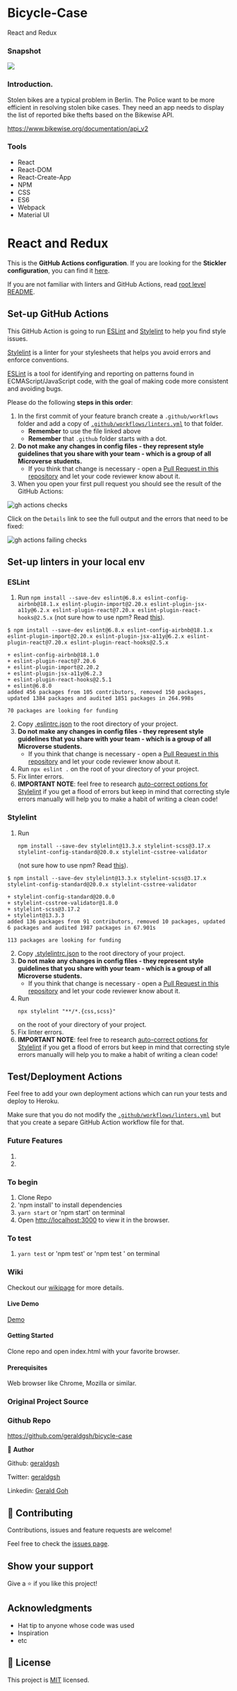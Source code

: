 # Bicycle-Case
React and Redux

### Snapshot

![](https://github.com/geraldgsh/bicycle-case/blob/development/public/screenshot.jpg?raw=true)

### Introduction.

Stolen bikes are a typical problem in Berlin. The Police want to be more efficient in resolving stolen bike cases. They need an app needs to display the list of reported bike thefts based on the Bikewise API.

https://www.bikewise.org/documentation/api_v2

### Tools

* React
* React-DOM
* React-Create-App
* NPM
* CSS
* ES6
* Webpack
* Material UI

# React and Redux

This is the **GitHub Actions configuration**. If you are looking for the **Stickler configuration**, you can find it [here](https://github.com/microverseinc/linters-config/tree/Stickler/react-redux).

If you are not familiar with linters and GitHub Actions, read [root level README](../README.md).

## Set-up GitHub Actions

This GitHub Action is going to run [ESLint](https://eslint.org/) and [Stylelint](https://stylelint.io/) to help you find style issues.

[Stylelint](https://stylelint.io/) is a linter for your stylesheets that helps you avoid errors and enforce conventions.

[ESLint](https://eslint.org/) is a tool for identifying and reporting on patterns found in ECMAScript/JavaScript code, with the goal of making code more consistent and avoiding bugs.

Please do the following **steps in this order**:

1. In the first commit of your feature branch create a `.github/workflows` folder and add a copy of [`.github/workflows/linters.yml`](.github/workflows/linters.yml) to that folder.
    - **Remember** to use the file linked above
    - **Remember** that `.github` folder starts with a dot.
2. **Do not make any changes in config files - they represent style guidelines that you share with your team - which is a group of all Microverse students.**
    - If you think that change is necessary - open a [Pull Request in this repository](../README.md#contributing) and let your code reviewer know about it.
3. When you open your first pull request you should see the result of the GitHub Actions:

![gh actions checks](https://github.com/microverseinc/linters-config/blob/master/assets/images/gh-actions-eslint-stylelint-checks.png)

Click on the `Details` link to see the full output and the errors that need to be fixed:

![gh actions failing checks](https://github.com/microverseinc/linters-config/blob/master/assets/images/gh-actions-html-css-failing-checks.png)

## Set-up linters in your local env

### ESLint

1. Run `npm install --save-dev eslint@6.8.x eslint-config-airbnb@18.1.x eslint-plugin-import@2.20.x eslint-plugin-jsx-a11y@6.2.x eslint-plugin-react@7.20.x eslint-plugin-react-hooks@2.5.x` (not sure how to use npm? Read [this](https://docs.npmjs.com/downloading-and-installing-node-js-and-npm)).

```
$ npm install --save-dev eslint@6.8.x eslint-config-airbnb@18.1.x eslint-plugin-import@2.20.x eslint-plugin-jsx-a11y@6.2.x eslint-plugin-react@7.20.x eslint-plugin-react-hooks@2.5.x

+ eslint-config-airbnb@18.1.0
+ eslint-plugin-react@7.20.6
+ eslint-plugin-import@2.20.2
+ eslint-plugin-jsx-a11y@6.2.3
+ eslint-plugin-react-hooks@2.5.1
+ eslint@6.8.0
added 456 packages from 105 contributors, removed 150 packages, updated 1384 packages and audited 1851 packages in 264.998s

70 packages are looking for funding
```

2. Copy [.eslintrc.json](./.eslintrc.json) to the root directory of your project.
3. **Do not make any changes in config files - they represent style guidelines that you share with your team - which is a group of all Microverse students.**
    - If you think that change is necessary - open a [Pull Request in this repository](../README.md#contributing) and let your code reviewer know about it.
4. Run `npx eslint .` on the root of your directory of your project.
5. Fix linter errors.
6. **IMPORTANT NOTE**: feel free to research [auto-correct options for Stylelint](https://stylelint.io/user-guide/cli#autofixing-errors) if you get a flood of errors but keep in mind that correcting style errors manually will help you to make a habit of writing a clean code!

### Stylelint

1. Run

   ```
   npm install --save-dev stylelint@13.3.x stylelint-scss@3.17.x stylelint-config-standard@20.0.x stylelint-csstree-validator
   ```

   (not sure how to use npm? Read [this](https://docs.npmjs.com/downloading-and-installing-node-js-and-npm)).


```
$ npm install --save-dev stylelint@13.3.x stylelint-scss@3.17.x stylelint-config-standard@20.0.x stylelint-csstree-validator

+ stylelint-config-standard@20.0.0
+ stylelint-csstree-validator@1.8.0
+ stylelint-scss@3.17.2
+ stylelint@13.3.3
added 136 packages from 91 contributors, removed 10 packages, updated 6 packages and audited 1987 packages in 67.901s

113 packages are looking for funding
```

2. Copy [.stylelintrc.json](./.stylelintrc.json) to the root directory of your project.
3. **Do not make any changes in config files - they represent style guidelines that you share with your team - which is a group of all Microverse students.**
   - If you think that change is necessary - open a [Pull Request in this repository](../README.md#contributing) and let your code reviewer know about it.
4. Run
   ```
   npx stylelint "**/*.{css,scss}"
   ```
   on the root of your directory of your project.
5. Fix linter errors.
6. **IMPORTANT NOTE**: feel free to research [auto-correct options for Stylelint](https://stylelint.io/user-guide/cli#autofixing-errors) if you get a flood of errors but keep in mind that correcting style errors manually will help you to make a habit of writing a clean code!

## Test/Deployment Actions

Feel free to add your own deployment actions which can run your tests and deploy to Heroku.

Make sure that you do not modify the [`.github/workflows/linters.yml`](.github/workflows/linters.yml) but that you create a separe GitHub Action workflow file for that.

### Future Features

1. 
2. 

### To begin

1. Clone Repo
2. 'npm install' to install dependencies
3. `yarn start` or 'npm start' on terminal
4. Open [http://localhost:3000](http://localhost:3000) to view it in the browser.

### To test

1. `yarn test` or 'npm test' or 'npm test <folder name>' on terminal

### Wiki

Checkout our [wikipage](https://github.com/geraldgsh/bicycle-case/wiki) for more details. 

#### Live Demo
[Demo](https://bicycle-case.netlify.com)

#### Getting Started
Clone repo and open index.html with your favorite browser.

#### Prerequisites
Web browser like Chrome, Mozilla or similar.

### Original Project Source


### Github Repo
https://github.com/geraldgsh/bicycle-case

👤 **Author**

Github: [geraldgsh](https://github.com/geraldgsh)

Twitter: [geraldgsh](https://twitter.com/geraldgsh)

Linkedin: [Gerald Goh](https://www.linkedin.com/geraldgsh)

## 🤝 Contributing
Contributions, issues and feature requests are welcome!

Feel free to check the [issues page](https://github.com/geraldgsh/bicycle-case/issues).

## Show your support

Give a ⭐️ if you like this project!

## Acknowledgments

- Hat tip to anyone whose code was used
- Inspiration
- etc

## 📝 License

This project is [MIT](lic.url) licensed.